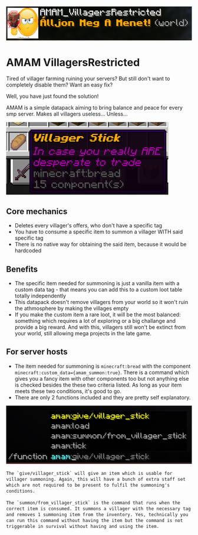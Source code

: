 ![Logo](https://raw.githubusercontent.com/RTamaasP/AMAM_VillagersRestricted/refs/heads/main/README%20img/1.png)

# AMAM VillagersRestricted

Tired of villager farming ruining your servers? But still don't want to completely disable them? Want an easy fix?

Well, you have just found the solution!

AMAM is a simple datapack aiming to bring balance and peace for every smp server. Makes all villagers useless... Unless...

![Logo](https://raw.githubusercontent.com/RTamaasP/AMAM_VillagersRestricted/refs/heads/main/README%20img/2.png)

## Core mechanics

- Deletes every villager's offers, who don't have a specific tag
- You have to consume a specific item to summon a villager WITH said specific tag
- There is no native way for obtaining the said item, because it would be hardcoded

## Benefits

- The specific item needed for summoning is just a vanilla item with a custom data tag - that means you can add this to a custom loot table totally independently
- This datapack doesn't remove villagers from your world so it won't ruin the athmosphere by making the villages empty
- If you make the custom item a rare loot, it will be the most balanced: something which requires a lot of exploring or a big challange and provide a big reward. And with this, villagers still won't be extinct from your world, still allowing mega projects in the late game.

## For server hosts

- The item needed for summoning is `minecraft:bread` with the component `minecraft:custom_data={amam_summon:true}`. There is a command which gives you a fancy item with other components too but not anything else is checked besides the these two criteria listed. As long as your item meets these two conditions, it's good to go.
- There are only 2 functions included and they are pretty self explanatory.

![Logo](https://raw.githubusercontent.com/RTamaasP/AMAM_VillagersRestricted/refs/heads/main/README%20img/3.png)

    The `give/villager_stick` will give an item which is usable for villager summoning. Again, this will have a bunch of extra staff set which are not required to be present to fulfil the summoning's conditions.

    The `summon/from_villager_stick` is the command that runs when the correct item is consumed. It summons a villager with the necessary tag and removes 1 summoning item from the inventory. Yes, technically you can run this command without having the item but the command is not triggerable in survival without having and using the item.